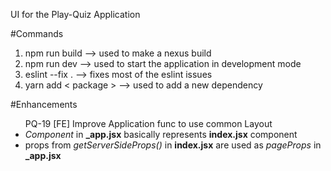 UI for the Play-Quiz Application

#Commands
<ol>
    <li>npm run build  --> used to make a nexus build</li>
    <li>npm run dev    --> used to start the application in development mode</li>
    <li>eslint --fix . --> fixes most of the eslint issues</li>
    <li>yarn add &lt package &gt  --> used to add a new dependency</li>
</ol>

#Enhancements
<ul>PQ-19 [FE] Improve Application func to use common Layout
    <li><i>Component</i> in <b>_app.jsx</b> basically represents <b>index.jsx</b> component</li>
    <li>props from <i>getServerSideProps()</i> in <b>index.jsx</b> are used as <i>pageProps</i> in <b>_app.jsx</b></li>
</ul>

    
